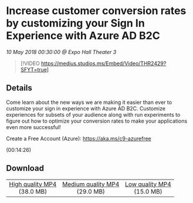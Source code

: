 # Increase customer conversion rates by customizing your Sign In Experience with Azure AD B2C

*10 May 2018 00:30:00 @ Expo Hall Theater 3*

> [!VIDEO https://medius.studios.ms/Embed/Video/THR2429?SFYT=true]

## Details

<p>Come learn about the new ways we are making it easier than ever to customize your sign in experience with Azure AD B2C. Customize experiences for subsets of your audience along with run experiments to figure out how to optimize your conversion rates to make your applications even more successful! &nbsp;</p><p>Create a Free Account (Azure): <a href="https://aka.ms/c9-azurefree">https://aka.ms/c9-azurefree</a></p> (00:14:26)

## Download

||||
|:--:|:----:|:-:|
|[High quality MP4](https://sec.ch9.ms/ch9/3ed0/939a2922-7e32-45da-8d91-573622a43ed0/THR2429_high.mp4)<br />(38.0 MB)|[Medium quality MP4](https://sec.ch9.ms/ch9/3ed0/939a2922-7e32-45da-8d91-573622a43ed0/THR2429_mid.mp4)<br />(29.0 MB)|[Low quality MP4](https://sec.ch9.ms/ch9/3ed0/939a2922-7e32-45da-8d91-573622a43ed0/THR2429.mp4)<br />(15.0 MB)|